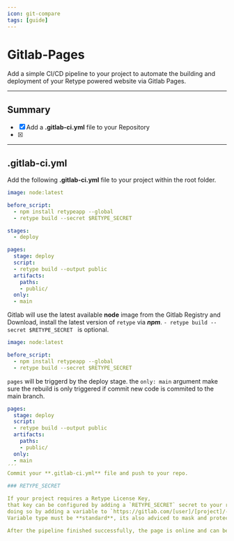 ```yaml
---
icon: git-compare
tags: [guide]
---
```


# Gitlab-Pages 

Add a simple CI/CD pipeline to your project to automate the building and deployment of your Retype powered website via Gitlab Pages.

---

## Summary

- [x] Add a **.gitlab-ci.yml** file to your Repository 
- [x]  

---

## .gitlab-ci.yml

Add the following **.gitlab-ci.yml** file to your project within the root folder.

```yaml .gitlab-ci.yml
image: node:latest

before_script:
  - npm install retypeapp --global
  - retype build --secret $RETYPE_SECRET

stages:
  - deploy

pages:
  stage: deploy
  script:
  - retype build --output public
  artifacts:
    paths:
    - public/
  only:
  - main

```
Gitlab will use the latest available **node** image from the Gitlab Registry and Download, install the latest version of `retype` via ***npm***.
`- retype build --secret $RETYPE_SECRET ` is optional.

```yml
image: node:latest

before_script:
  - npm install retypeapp --global
  - retype build --secret $RETYPE_SECRET 
```

`pages` will be triggerd by the deploy stage.
the `only: main` argument make sure the rebuild is only triggered if commit new code is commited to the main branch.
```yml
pages:
  stage: deploy
  script:
  - retype build --output public
  artifacts:
    paths:
    - public/
  only:
  - main
´´´
Commit your **.gitlab-ci.yml** file and push to your repo.

### RETYPE_SECRET

If your project requires a Retype License Key,
that key can be configured by adding a `RETYPE_SECRET` secret to your repository.
doing so by adding a variable to `https://gitlab.com/[user]/[project]/-/settings/ci_cd`
Variable type must be **standard**, its also adviced to mask and protect the variable.

After the pipeline finished successfully, the page is online and can be viewed by visiting `https://[username].gitlab.io/[project]/`
